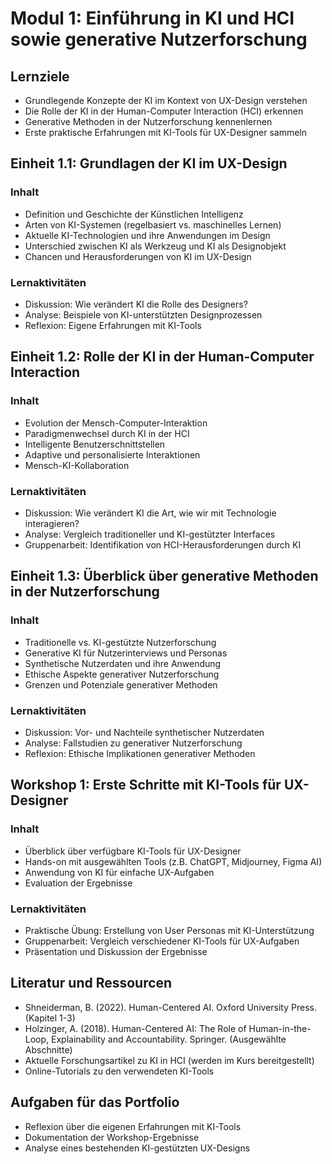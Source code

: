 # Modul 1: Einführung in KI und HCI sowie generative Nutzerforschung

## Lernziele
- Grundlegende Konzepte der KI im Kontext von UX-Design verstehen
- Die Rolle der KI in der Human-Computer Interaction (HCI) erkennen
- Generative Methoden in der Nutzerforschung kennenlernen
- Erste praktische Erfahrungen mit KI-Tools für UX-Designer sammeln

## Einheit 1.1: Grundlagen der KI im UX-Design

### Inhalt
- Definition und Geschichte der Künstlichen Intelligenz
- Arten von KI-Systemen (regelbasiert vs. maschinelles Lernen)
- Aktuelle KI-Technologien und ihre Anwendungen im Design
- Unterschied zwischen KI als Werkzeug und KI als Designobjekt
- Chancen und Herausforderungen von KI im UX-Design

### Lernaktivitäten
- Diskussion: Wie verändert KI die Rolle des Designers?
- Analyse: Beispiele von KI-unterstützten Designprozessen
- Reflexion: Eigene Erfahrungen mit KI-Tools

## Einheit 1.2: Rolle der KI in der Human-Computer Interaction

### Inhalt
- Evolution der Mensch-Computer-Interaktion
- Paradigmenwechsel durch KI in der HCI
- Intelligente Benutzerschnittstellen
- Adaptive und personalisierte Interaktionen
- Mensch-KI-Kollaboration

### Lernaktivitäten
- Diskussion: Wie verändert KI die Art, wie wir mit Technologie interagieren?
- Analyse: Vergleich traditioneller und KI-gestützter Interfaces
- Gruppenarbeit: Identifikation von HCI-Herausforderungen durch KI

## Einheit 1.3: Überblick über generative Methoden in der Nutzerforschung

### Inhalt
- Traditionelle vs. KI-gestützte Nutzerforschung
- Generative KI für Nutzerinterviews und Personas
- Synthetische Nutzerdaten und ihre Anwendung
- Ethische Aspekte generativer Nutzerforschung
- Grenzen und Potenziale generativer Methoden

### Lernaktivitäten
- Diskussion: Vor- und Nachteile synthetischer Nutzerdaten
- Analyse: Fallstudien zu generativer Nutzerforschung
- Reflexion: Ethische Implikationen generativer Methoden

## Workshop 1: Erste Schritte mit KI-Tools für UX-Designer

### Inhalt
- Überblick über verfügbare KI-Tools für UX-Designer
- Hands-on mit ausgewählten Tools (z.B. ChatGPT, Midjourney, Figma AI)
- Anwendung von KI für einfache UX-Aufgaben
- Evaluation der Ergebnisse

### Lernaktivitäten
- Praktische Übung: Erstellung von User Personas mit KI-Unterstützung
- Gruppenarbeit: Vergleich verschiedener KI-Tools für UX-Aufgaben
- Präsentation und Diskussion der Ergebnisse

## Literatur und Ressourcen
- Shneiderman, B. (2022). Human-Centered AI. Oxford University Press. (Kapitel 1-3)
- Holzinger, A. (2018). Human-Centered AI: The Role of Human-in-the-Loop, Explainability and Accountability. Springer. (Ausgewählte Abschnitte)
- Aktuelle Forschungsartikel zu KI in HCI (werden im Kurs bereitgestellt)
- Online-Tutorials zu den verwendeten KI-Tools

## Aufgaben für das Portfolio
- Reflexion über die eigenen Erfahrungen mit KI-Tools
- Dokumentation der Workshop-Ergebnisse
- Analyse eines bestehenden KI-gestützten UX-Designs
